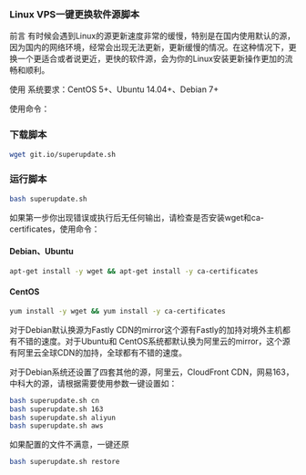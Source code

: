 ### Linux VPS一键更换软件源脚本

前言
有时候会遇到Linux的源更新速度非常的缓慢，特别是在国内使用默认的源，因为国内的网络环境，经常会出现无法更新，更新缓慢的情况。在这种情况下，更换一个更适合或者说更近，更快的软件源，会为你的Linux安装更新操作更加的流畅和顺利。

使用
系统要求：CentOS 5+、Ubuntu 14.04+、Debian 7+

使用命令：
### 下载脚本
```bash
wget git.io/superupdate.sh
```
### 运行脚本
```bash
bash superupdate.sh
```
如果第一步你出现错误或执行后无任何输出，请检查是否安装wget和ca-certificates，使用命令：

#### Debian、Ubuntu
```bash
apt-get install -y wget && apt-get install -y ca-certificates
```
#### CentOS
```bash
yum install -y wget && yum install -y ca-certificates
```
对于Debian默认换源为Fastly CDN的mirror这个源有Fastly的加持对境外主机都有不错的速度。对于Ubuntu和 CentOS系统都默认换为阿里云的mirror，这个源有阿里云全球CDN的加持，全球都有不错的速度。

对于Debian系统还设置了四套其他的源，阿里云，CloudFront CDN，网易163，中科大的源，请根据需要使用参数一键设置如：
```bash
bash superupdate.sh cn
bash superupdate.sh 163
bash superupdate.sh aliyun
bash superupdate.sh aws
```
如果配置的文件不满意，一键还原
```bash
bash superupdate.sh restore
```